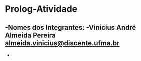 # Prolog-Atividade
-Nomes dos Integrantes: 
-Vinícius André Almeida Pereira almeida.vinicius@discente.ufma.br
-
-
